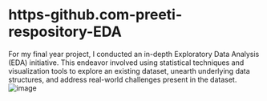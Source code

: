 # https-github.com-preeti-respository-EDA
For my final year project, I conducted an in-depth Exploratory Data Analysis (EDA) initiative. This endeavor involved using statistical techniques and visualization tools to explore an existing dataset, unearth underlying data structures, and address real-world challenges present in the dataset.
![image](https://github.com/preetipisal770/https-github.com-preeti-respository-EDA/assets/147745845/bcc4cf3d-18ed-42b2-a364-347c8aae2b47)
